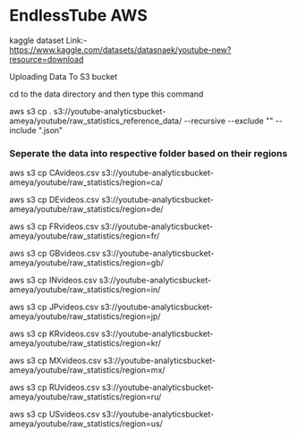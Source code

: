 # EndlessTube AWS

kaggle dataset Link:- https://www.kaggle.com/datasets/datasnaek/youtube-new?resource=download

Uploading Data To S3 bucket

cd to the data directory and then type this command

aws s3 cp . s3://youtube-analyticsbucket-ameya/youtube/raw_statistics_reference_data/ --recursive --exclude "" --include ".json"


### Seperate the data into respective folder based on their regions
aws s3 cp CAvideos.csv s3://youtube-analyticsbucket-ameya/youtube/raw_statistics/region=ca/

aws s3 cp DEvideos.csv s3://youtube-analyticsbucket-ameya/youtube/raw_statistics/region=de/

aws s3 cp FRvideos.csv s3://youtube-analyticsbucket-ameya/youtube/raw_statistics/region=fr/

aws s3 cp GBvideos.csv s3://youtube-analyticsbucket-ameya/youtube/raw_statistics/region=gb/

aws s3 cp INvideos.csv s3://youtube-analyticsbucket-ameya/youtube/raw_statistics/region=in/

aws s3 cp JPvideos.csv s3://youtube-analyticsbucket-ameya/youtube/raw_statistics/region=jp/

aws s3 cp KRvideos.csv s3://youtube-analyticsbucket-ameya/youtube/raw_statistics/region=kr/

aws s3 cp MXvideos.csv s3://youtube-analyticsbucket-ameya/youtube/raw_statistics/region=mx/

aws s3 cp RUvideos.csv s3://youtube-analyticsbucket-ameya/youtube/raw_statistics/region=ru/

aws s3 cp USvideos.csv s3://youtube-analyticsbucket-ameya/youtube/raw_statistics/region=us/
